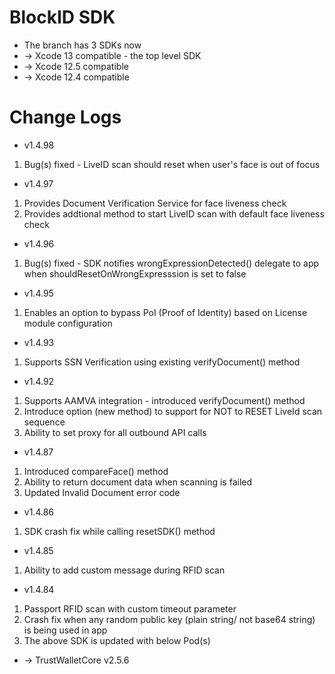 # BlockID SDK
- The branch has 3 SDKs now
- -> Xcode 13 compatible - the top level SDK
- -> Xcode 12.5 compatible 
- -> Xcode 12.4 compatible 

# Change Logs
- v1.4.98
1. Bug(s) fixed - LiveID scan should reset when user's face is out of focus

- v1.4.97
1. Provides Document Verification Service for face liveness check
2. Provides addtional method to start LiveID scan with default face liveness check

- v1.4.96
1. Bug(s) fixed - SDK notifies wrongExpressionDetected() delegate to app when shouldResetOnWrongExpresssion is set to false

- v1.4.95
1. Enables an option to bypass PoI (Proof of Identity) based on License module configuration

- v1.4.93
1. Supports SSN Verification using existing verifyDocument() method

- v1.4.92
1. Supports AAMVA integration - introduced verifyDocument() method
2. Introduce option (new method) to support for NOT to RESET LiveId scan sequence
3. Ability to set proxy for all outbound API calls

- v1.4.87
1. Introduced compareFace() method
2. Ability to return document data when scanning is failed
3. Updated Invalid Document error code

- v1.4.86
1. SDK crash fix while calling resetSDK() method

- v1.4.85
1. Ability to add custom message during RFID scan

- v1.4.84
1. Passport RFID scan with custom timeout parameter
2. Crash fix when any random public key (plain string/ not base64 string) is being used in app
3. The above SDK is updated with below Pod(s)
- -> TrustWalletCore v2.5.6
